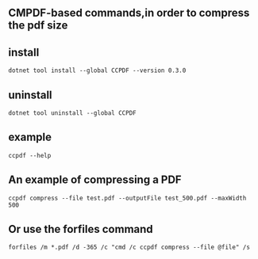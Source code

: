 ## CMPDF-based commands,in order to compress the pdf size

## install
```shell
dotnet tool install --global CCPDF --version 0.3.0
```
## uninstall
```shell
dotnet tool uninstall --global CCPDF
```

## example

```shell
ccpdf --help
```

## An example of compressing a PDF
```shell
ccpdf compress --file test.pdf --outputFile test_500.pdf --maxWidth 500
```

## Or use the forfiles command
```shell
forfiles /m *.pdf /d -365 /c "cmd /c ccpdf compress --file @file" /s
```


